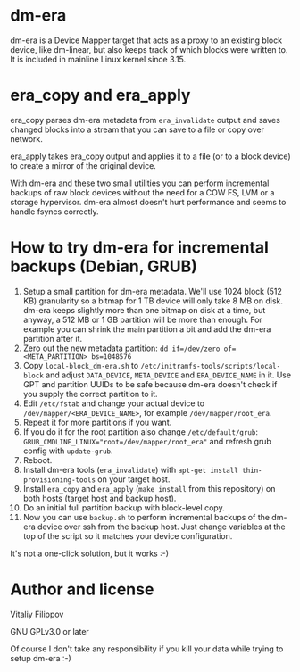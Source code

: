 # dm-era

dm-era is a Device Mapper target that acts as a proxy to an existing block device, like dm-linear,
but also keeps track of which blocks were written to. It is included in mainline Linux kernel since 3.15.

# era_copy and era_apply

era_copy parses dm-era metadata from `era_invalidate` output and saves changed blocks into a stream
that you can save to a file or copy over network.

era_apply takes era_copy output and applies it to a file (or to a block device) to create
a mirror of the original device.

With dm-era and these two small utilities you can perform incremental backups of raw block devices
without the need for a COW FS, LVM or a storage hypervisor. dm-era almost doesn't hurt performance
and seems to handle fsyncs correctly.

# How to try dm-era for incremental backups (Debian, GRUB)

1. Setup a small partition for dm-era metadata. We'll use 1024 block (512 KB) granularity
   so a bitmap for 1 TB device will only take 8 MB on disk. dm-era keeps slightly more than one bitmap
   on disk at a time, but anyway, a 512 MB or 1 GB partition will be more than enough.
   For example you can shrink the main partition a bit and add the dm-era partition after it.
2. Zero out the new metadata partition: `dd if=/dev/zero of=<META_PARTITION> bs=1048576`
3. Copy `local-block_dm-era.sh` to `/etc/initramfs-tools/scripts/local-block`
   and adjust `DATA_DEVICE`, `META_DEVICE` and `ERA_DEVICE_NAME` in it.
   Use GPT and partition UUIDs to be safe because dm-era doesn't check
   if you supply the correct partition to it.
4. Edit `/etc/fstab` and change your actual device to `/dev/mapper/<ERA_DEVICE_NAME>`,
   for example `/dev/mapper/root_era`.
5. Repeat it for more partitions if you want.
6. If you do it for the root partition also change `/etc/default/grub`:
   `GRUB_CMDLINE_LINUX="root=/dev/mapper/root_era"` and refresh grub config with `update-grub`.
7. Reboot.
8. Install dm-era tools (`era_invalidate`) with `apt-get install thin-provisioning-tools` on your target host.
9. Install `era_copy` and `era_apply` (`make install` from this repository) on both hosts (target host and backup host).
10. Do an initial full partition backup with block-level copy.
11. Now you can use `backup.sh` to perform incremental backups of the dm-era device
    over ssh from the backup host. Just change variables at the top of the script so it matches
    your device configuration.

It's not a one-click solution, but it works :-)

# Author and license

Vitaliy Filippov

GNU GPLv3.0 or later

Of course I don't take any responsibility if you kill your data while trying to setup dm-era :-)
